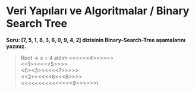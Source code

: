 # Veri Yapıları ve Algoritmalar / Binary Search Tree 

**Soru: [7, 5, 1, 8, 3, 6, 0, 9, 4, 2] dizisinin Binary-Search-Tree aşamalarını yazınız.**

>Root -> x = 4 aldım
><<<<<<*4*>>>>>>\
><<1>><<<<5>>>>\
><0><3><<<<<7>>>>>\
><<2>><<<<6<<<8>>>>\
><<<<<<<<<<<<<<<9>>>>>>\